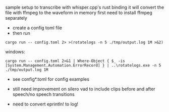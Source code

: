 sample setup to transcribe with whisper.cpp's rust binding
it will convert the file with ffmpeg to the waveform in memory first
need to install ffmpeg separately

- create a config toml file
- then run
```
cargo run -- config.toml 2> >(rotatelogs -n 5 ./tmp/output.log 1M >&2)
```

windows:
```
cargo run -- config.toml 2>&1 | Where-Object { $_ -is [System.Management.Automation.ErrorRecord] } | ..\rotatelogs.exe -n 5 ./tmp/output.log 1M
```
- see config*.toml for config examples

- still need improvement on silero vad to include clips before and after speech/no speech transitions

- need to convert eprintln! to log!
